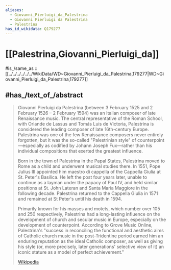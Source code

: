 ```yaml
---
aliases:
  - Giovanni_Pierluigi_da_Palestrina
  - Giovanni Pierluigi da Palestrina
  - Palestrina
has_id_wikidata: Q179277
---
```


# [[Palestrina,Giovanni_Pierluigi_da]] 

#is_/same_as :: [[../../../../../../WikiData/WD~Giovanni_Pierluigi_da_Palestrina,179277|WD~Giovanni_Pierluigi_da_Palestrina,179277]] 
## #has_/text_of_/abstract 

> Giovanni Pierluigi da Palestrina (between 3 February 1525 and 2 February 1526 – 2 February 1594) 
> was an Italian composer of late Renaissance music.
>  The central representative of the Roman School, with Orlande de Lassus and Tomás Luis de Victoria, Palestrina is considered the leading composer of late 16th-century Europe. Palestrina was one of the few Renaissance composers never entirely forgotten, but it was the so-called "Palestrinian style" of counterpoint—especially as codified by Johann Joseph Fux—rather than his individual compositions that exerted the greatest influence.
>
> Born in the town of Palestrina in the Papal States, Palestrina moved to Rome as a child and underwent musical studies there. In 1551, Pope Julius III appointed him maestro di cappella of the Cappella Giulia at St. Peter's Basilica. He left the post four years later, unable to continue as a layman under the papacy of Paul IV, and held similar positions at St. John Lateran and Santa Maria Maggiore in the following decade. Palestrina returned to the Cappella Giulia in 1571 and remained at St Peter's until his death in 1594.
>
> Primarily known for his masses and motets, which number over 105 and 250 respectively, Palestrina had a long-lasting influence on the development of church and secular music in Europe, especially on the development of counterpoint. According to Grove Music Online, Palestrina's "success in reconciling the functional and aesthetic aims of Catholic church music in the post-Tridentine period earned him an enduring reputation as the ideal Catholic composer, as well as giving his style (or, more precisely, later generations' selective view of it) an iconic stature as a model of perfect achievement."
>
> [Wikipedia](https://en.wikipedia.org/wiki/Giovanni%20Pierluigi%20da%20Palestrina) 

